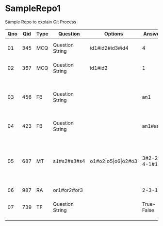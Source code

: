 # SampleRepo1
Sample Repo to explain Git Process



| Qno | Qid | Type | Question        | Options              | Answer      | Description                                                      |
|-----|-----|------|-----------------|----------------------|-------------|------------------------------------------------------------------|
| 01  | 345 | MCQ  | Question String | id1#id2#id3#id4      | 4           | Match with Option Number                                         |
| 02  | 367 | MCQ  | Question String | id1#id2              | 1           | Match with Option Number                                         |
| 03  | 456 | FB   | Question String |                      | an1         | Fillups Que in single answer. Simply match with answer           |
| 04  | 423 | FB   | Question String |                      | an1#an3     | Fillups with multiple answers.                                   |
| 05  | 687 | MT   | s1#s2#s3#s4     | o1#o2\|o5\|o6\|o2#o3 | 3#2-2-4-1#1 | s1(sub question id), o1(option id) \| Can process 1 to many to 1 |
| 06  | 987 | RA   | or1#or2#or3     |                      | 2-3-1       | or1(Order1)                                                      |
| 07  | 739 | TF   | Question String |                      | True-False  | Simply Direct Match with answer                                  |
